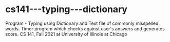 # cs141---typing---dictionary
Program - Typing using Dictionary and Text file of commonly misspelled words. Timer program which checks against user's answers and generates score. CS 141, Fall 2021 at University of Illinois at Chicago
